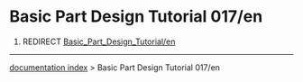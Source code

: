 # Basic Part Design Tutorial 017/en
1.  REDIRECT [Basic\_Part\_Design\_Tutorial/en](Basic_Part_Design_Tutorial/en.md)

---
[documentation index](../README.md) > Basic Part Design Tutorial 017/en
